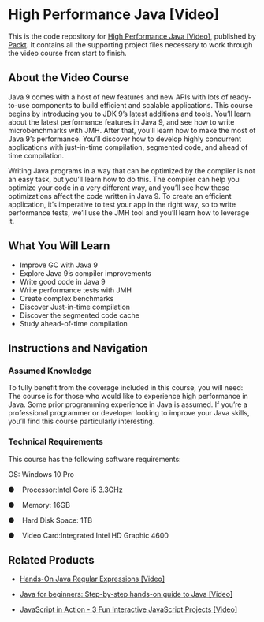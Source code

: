 # High Performance Java [Video]
This is the code repository for [High Performance Java [Video]](https://www.packtpub.com/application-development/high-performance-java-video?utm_source=github&utm_medium=repository&utm_campaign=9781787281042), published by [Packt](https://www.packtpub.com/?utm_source=github). It contains all the supporting project files necessary to work through the video course from start to finish.
## About the Video Course
Java 9 comes with a host of new features and new APIs with lots of ready-to-use components to build efficient and scalable applications. This course begins by introducing you to JDK 9’s latest additions and tools. You’ll learn about the latest performance features in Java 9, and see how to write microbenchmarks with JMH. After that, you’ll learn how to make the most of Java 9’s performance. You’ll discover how to develop highly concurrent applications with just-in-time compilation, segmented code, and ahead of time compilation.

Writing Java programs in a way that can be optimized by the compiler is not an easy task, but you’ll learn how to do this. The compiler can help you optimize your code in a very different way, and you’ll see how these optimizations affect the code written in Java 9. To create an efficient application, it’s imperative to test your app in the right way, so to write performance tests, we’ll use the JMH tool and you’ll learn how to leverage it.

<H2>What You Will Learn</H2>
<DIV class=book-info-will-learn-text>
<UL>
<LI>Improve GC with Java 9 
<LI>Explore Java 9’s compiler improvements 
<LI>Write good code in Java 9 
<LI>Write performance tests with JMH 
<LI>Create complex benchmarks 
<LI>Discover Just-in-time compilation 
<LI>Discover the segmented code cache 
<LI>Study ahead-of-time compilation </LI></UL></DIV>

## Instructions and Navigation
### Assumed Knowledge
To fully benefit from the coverage included in this course, you will need:<br/>
The course is for those who would like to experience high performance in Java. Some prior programming experience in Java is assumed. If you’re a professional programmer or developer looking to improve your Java skills, you’ll find this course particularly interesting.
### Technical Requirements
This course has the following software requirements:<br/>

OS: Windows 10 Pro


●    Processor:Intel Core i5 3.3GHz

●    Memory: 16GB


●    Hard Disk Space: 1TB


●    Video Card:Integrated Intel HD Graphic 4600

## Related Products
* [Hands-On Java Regular Expressions [Video]](https://www.packtpub.com/application-development/hands-java-regular-expressions-video?utm_source=github&utm_medium=repository&utm_campaign=9781838555900)

* [Java for beginners: Step-by-step hands-on guide to Java [Video]](https://www.packtpub.com/application-development/java-beginners-step-step-hands-guide-java-video?utm_source=github&utm_medium=repository&utm_campaign=9781788996518)

* [JavaScript in Action - 3 Fun Interactive JavaScript Projects [Video]](https://www.packtpub.com/application-development/javascript-action-3-fun-interactive-javascript-projects-video?utm_source=github&utm_medium=repository&utm_campaign=9781838824273)

